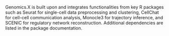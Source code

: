 Genomics.X is built upon and integrates functionalities from key R packages such as Seurat for single-cell data preprocessing and clustering, CellChat for cell-cell communication analysis, Monocle3 for trajectory inference, and SCENIC for regulatory network reconstruction. Additional dependencies are listed in the package documentation.
